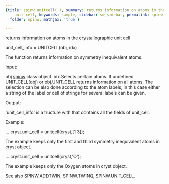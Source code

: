 ```yaml
---
{title: spinw.unitcell( ), summary: returns information on atoms in the crystallographic
    unit cell, keywords: sample, sidebar: sw_sidebar, permalink: spinw_unitcell.html,
  folder: spinw, mathjax: 'true'}

---
```

returns information on atoms in the crystallographic unit cell
 
unit_cell_info = UNITCELL(obj, idx)
 
The function returns information on symmetry inequivalent atoms. 
 
Input:
 
obj       [spinw](spinw.html) class object.
idx       Selects certain atoms. If undefined UNIT_CELL(obj) or
          obj.UNIT_CELL returns information on all atoms. The selection
          can be also done according to the atom labels, in this case
          either a string of the label or cell of strings for several
          labels can be given.
 
Output:
 
'unit_cell_info' is a tructure with that contains all the fields of
unit_cell.
 
Example:
 
...
cryst.unit_cell = unitcell(cryst,[1 3]);
 
The example keeps only the first and third symmetry inequivalent atoms in
cryst object.
 
...
cryst.unit_cell = unitcell(cryst,'O');
 
The example keeps only the Oxygen atoms in cryst object.
 
See also SPINW.ADDTWIN, SPINW.TWINQ, SPINW.UNIT_CELL.
 

